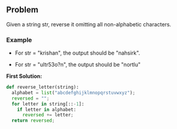 ## Problem

Given a string str, reverse it omitting all non-alphabetic characters.

### Example

* For str = "krishan", the output should be "nahsirk".

* For str = "ultr53o?n", the output should be "nortlu"


**First Solution:**
```python
def reverse_letter(string):
  alphabet = list("abcdefghijklmnopqrstuvwxyz");
  reversed = "";
  for letter in string[::-1]:
    if letter in alphabet:
      reversed += letter;
  return reversed;    
```
